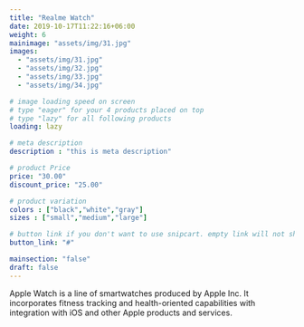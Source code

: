 ```yaml
---
title: "Realme Watch"
date: 2019-10-17T11:22:16+06:00
weight: 6
mainimage: "assets/img/31.jpg"
images: 
  - "assets/img/31.jpg"
  - "assets/img/32.jpg"
  - "assets/img/33.jpg"
  - "assets/img/34.jpg"

# image loading speed on screen
# type "eager" for your 4 products placed on top
# type "lazy" for all following products
loading: lazy

# meta description
description : "this is meta description"

# product Price
price: "30.00"
discount_price: "25.00"

# product variation
colors : ["black","white","gray"]
sizes : ["small","medium","large"]

# button link if you don't want to use snipcart. empty link will not show button
button_link: "#"

mainsection: "false"
draft: false
---
```


Apple Watch is a line of smartwatches produced by Apple Inc. It incorporates fitness tracking and health-oriented capabilities with integration with iOS and other Apple products and services.
